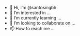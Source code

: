 - 👋 Hi, I’m @santosmgbh
- 👀 I’m interested in ...
- 🌱 I’m currently learning ...
- 💞️ I’m looking to collaborate on ...
- 📫 How to reach me ...

<!---
santosmgbh/santosmgbh is a ✨ special ✨ repository because its `README.md` (this file) appears on your GitHub profile.
You can click the Preview link to take a look at your changes.
--->
<meta name="p:domain_verify" content="b0a5cad753b97de40d7a76f97c4c3616"/>
